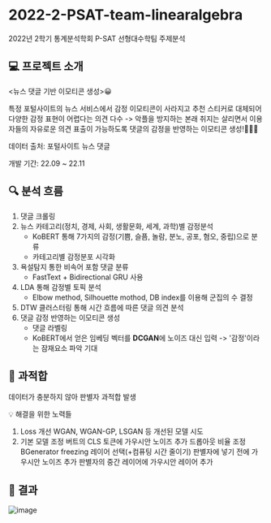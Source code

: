 # 2022-2-PSAT-team-linearalgebra
2022년 2학기 통계분석학회 P-SAT 선형대수학팀 주제분석


## 💻 프로젝트 소개
<뉴스 댓글 기반 이모티콘 생성>😀

특정 포털사이트의 뉴스 서비스에서 감정 이모티콘이 사라지고 추천 스티커로 대체되어 다양한 감정 표현이 어렵다는 의견 다수 -> 악플을 방지하는 본래 취지는 살리면서 이용자들의 자유로운 의견 표출이 가능하도록 댓글의 감정을 반영하는 이모티콘 생성!🧐😳😍

데이터 출처: 포털사이트 뉴스 댓글

개발 기간: 22.09 ~ 22.11


## 🔍 분석 흐름
1. 댓글 크롤링
2. 뉴스 카테고리(정치, 경제, 사회, 생활문화, 세계, 과학)별 감정분석
   - KoBERT 통해 7가지의 감정(기쁨, 슬픔, 놀람, 분노, 공포, 혐오, 중립)으로 분류
   - 카테고리별 감정분포 시각화
3. 욕설탐지 통한 비속어 포함 댓글 분류
   - FastText + Bidirectional GRU 사용
4. LDA 통해 감정별 토픽 분석
   - Elbow method, Silhouette mothod, DB index를 이용해 군집의 수 결정
5. DTW 클러스터링 통해 시간 흐름에 따른 댓글 의견 분석
6. 댓글 감정 반영하는 이모티콘 생성
   - 댓글 라벨링
   - KoBERT에서 얻은 임베딩 벡터를 **DCGAN**에 노이즈 대신 입력
     -> '감정'이라는 잠재요소 파악 기대


## 🚨 과적합
데이터가 충분하지 않아 판별자 과적합 발생

💡 해결을 위한 노력들

1. Loss 개선
   WGAN, WGAN-GP, LSGAN 등 개선된 모델 시도
2. 기본 모델 조정
   버트의 CLS 토큰에 가우시안 노이즈 추가
   드롭아웃 비율 조정
   BGenerator freezing 레이어 선택(+컴퓨팅 시간 줄이기)
   판별자에 넣기 전에 가우시안 노이즈 추가
   판별자의 중간 레이어에 가우시안 레이어 추가


## 📃 결과
![image](https://github.com/user-attachments/assets/7ba1265d-39cf-4815-be2b-47983b006153)
